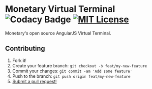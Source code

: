 # Monetary Virtual Terminal ![Codacy Badge](https://api.codacy.com/project/badge/Grade/10d3c08285db4c1d87cf524a7badc48c) [![MIT License](http://img.shields.io/badge/license-MIT-blue.svg)](https://github.com/Mntry/VirtualTerminal/blob/master/LICENSE)

Monetary's open source AngularJS Virtual Terminal.

## Contributing

1. Fork it!
2. Create your feature branch: `git checkout -b feat/my-new-feature`
3. Commit your changes: `git commit -am 'Add some feature'`
4. Push to the branch: `git push origin feat/my-new-feature`
5. [Submit a pull request!](https://github.com/Mntry/VirtualTerminal/pull/new/development)
